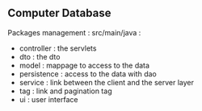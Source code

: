 <h2>Computer Database</h2>
<p>Packages management : 
src/main/java :
<ul>
<li>controller : the servlets</li>
<li>dto : the dto</li>
<li>model : mappage to access to the data</li>
<li>persistence : access to the data with dao</li>
<li>service : link between the client and the server layer</li>
<li>tag : link and pagination tag</li>
<li>ui : user interface</li>
</ul>
</p>